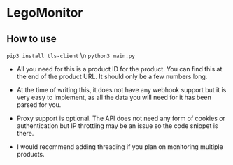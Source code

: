 # LegoMonitor

## How to use

```pip3 install tls-client``` \n
```python3 main.py```

- All you need for this is a product ID for the product. You can find this at the end of the product URL. It should only be a few numbers long.
- At the time of writing this, it does not have any webhook support but it is very easy to implement, as all the data you will need for it has been parsed for you.
- Proxy support is optional. The API does not need any form of cookies or authentication but IP throttling may be an issue so the code snippet is there.

- I would recommend adding threading if you plan on monitoring multiple products.
